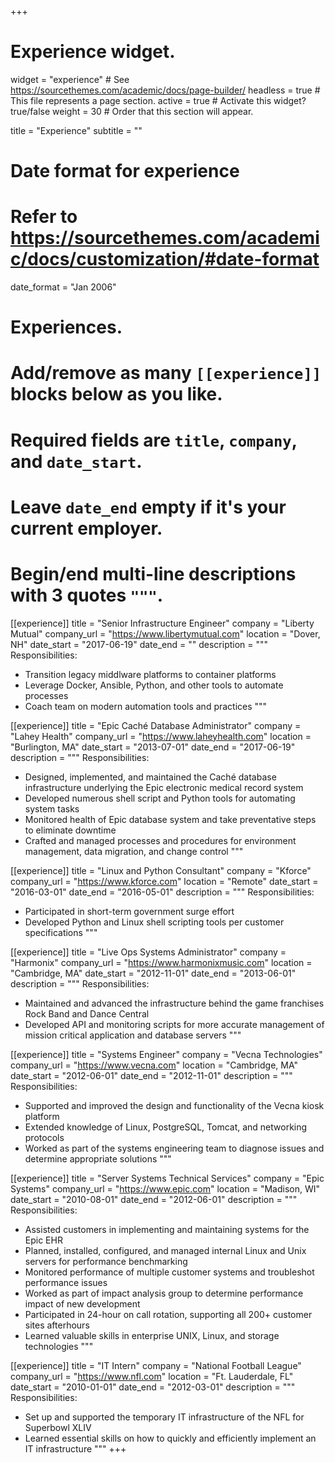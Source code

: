 +++
# Experience widget.
widget = "experience"  # See https://sourcethemes.com/academic/docs/page-builder/
headless = true  # This file represents a page section.
active = true  # Activate this widget? true/false
weight = 30  # Order that this section will appear.

title = "Experience"
subtitle = ""

# Date format for experience
#   Refer to https://sourcethemes.com/academic/docs/customization/#date-format
date_format = "Jan 2006"

# Experiences.
#   Add/remove as many `[[experience]]` blocks below as you like.
#   Required fields are `title`, `company`, and `date_start`.
#   Leave `date_end` empty if it's your current employer.
#   Begin/end multi-line descriptions with 3 quotes `"""`.
[[experience]]
  title = "Senior Infrastructure Engineer"
  company = "Liberty Mutual"
  company_url = "https://www.libertymutual.com"
  location = "Dover, NH"
  date_start = "2017-06-19"
  date_end = ""
  description = """
  Responsibilities:

  * Transition legacy middlware platforms to container platforms
  * Leverage Docker, Ansible, Python, and other tools to automate processes
  * Coach team on modern automation tools and practices
  """

[[experience]]
  title = "Epic Caché Database Administrator"
  company = "Lahey Health"
  company_url = "https://www.laheyhealth.com"
  location = "Burlington, MA"
  date_start = "2013-07-01"
  date_end = "2017-06-19"
  description = """
  Responsibilities:

  * Designed, implemented, and maintained the Caché database infrastructure underlying the Epic electronic medical record system
  * Developed numerous shell script and Python tools for automating system tasks
  * Monitored health of Epic database system and take preventative steps to eliminate downtime
  * Crafted and managed processes and procedures for environment management, data migration, and change control
  """

[[experience]]
  title = "Linux and Python Consultant"
  company = "Kforce"
  company_url = "https://www.kforce.com"
  location = "Remote"
  date_start = "2016-03-01"
  date_end = "2016-05-01"
  description = """
  Responsibilities:

  * Participated in short-term government surge effort
  * Developed Python and Linux shell scripting tools per customer specifications
  """

[[experience]]
  title = "Live Ops Systems Administrator"
  company = "Harmonix"
  company_url = "https://www.harmonixmusic.com"
  location = "Cambridge, MA"
  date_start = "2012-11-01"
  date_end = "2013-06-01"
  description = """
  Responsibilities:

  * Maintained and advanced the infrastructure behind the game franchises Rock Band and Dance Central
  * Developed API and monitoring scripts for more accurate management of mission critical application and database servers
  """

[[experience]]
  title = "Systems Engineer"
  company = "Vecna Technologies"
  company_url = "https://www.vecna.com"
  location = "Cambridge, MA"
  date_start = "2012-06-01"
  date_end = "2012-11-01"
  description = """
  Responsibilities:

  * Supported and improved the design and functionality of the Vecna kiosk platform
  * Extended knowledge of Linux, PostgreSQL, Tomcat, and networking protocols
  * Worked as part of the systems engineering team to diagnose issues and determine appropriate solutions
  """

[[experience]]
  title = "Server Systems Technical Services"
  company = "Epic Systems"
  company_url = "https://www.epic.com"
  location = "Madison, WI"
  date_start = "2010-08-01"
  date_end = "2012-06-01"
  description = """
  Responsibilities:

  * Assisted customers in implementing and maintaining systems for the Epic EHR
  * Planned, installed, configured, and managed internal Linux and Unix servers for performance benchmarking
  * Monitored performance of multiple customer systems and troubleshot performance issues
  * Worked as part of impact analysis group to determine performance impact of new development
  * Participated in 24-hour on call rotation, supporting all 200+ customer sites afterhours
  * Learned valuable skills in enterprise UNIX, Linux, and storage technologies
"""

[[experience]]
  title = "IT Intern"
  company = "National Football League"
  company_url = "https://www.nfl.com"
  location = "Ft. Lauderdale, FL"
  date_start = "2010-01-01"
  date_end = "2012-03-01"
  description = """
  Responsibilities:

  * Set up and supported the temporary IT infrastructure of the NFL for Superbowl XLIV
  * Learned essential skills on how to quickly and efficiently implement an IT infrastructure
"""
+++

